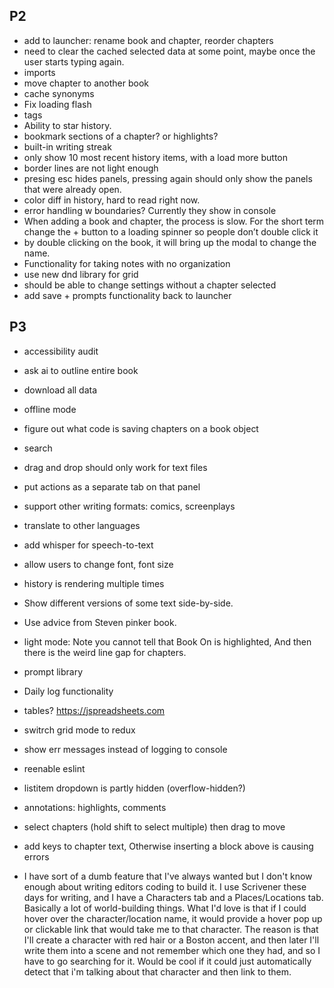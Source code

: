 ## P2
- add to launcher: rename book and chapter, reorder chapters
- need to clear the cached selected data at some point, maybe once the user starts typing again.
- imports
- move chapter to another book
- cache synonyms
- Fix loading flash
- tags
- Ability to star history.
- bookmark sections of a chapter? or highlights?
- built-in writing streak
- only show 10 most recent history items, with a load more button
- border lines are not light enough
- presing esc hides panels, pressing again should only show the panels that were already open.
- color diff in history, hard to read right now.
- error handling w boundaries? Currently they show in console
- When adding a book and chapter, the process is slow. For the short term change the + button to a loading spinner so people don’t double click it
- by double clicking on the book, it will bring up the modal to change the name.
- Functionality for taking notes with no organization
- use new dnd library for grid
- should be able to change settings without a chapter selected
- add save + prompts functionality back to launcher

## P3

- accessibility audit
- ask ai to outline entire book
- download all data
- offline mode
- figure out what code is saving chapters on a book object
- search
- drag and drop should only work for text files
- put actions as a separate tab on that panel
- support other writing formats: comics, screenplays
- translate to other languages
- add whisper for speech-to-text
- allow users to change font, font size
- history is rendering multiple times
- Show different versions of some text side-by-side.

- Use advice from Steven pinker book.
- light mode: Note you cannot tell that Book On is highlighted, And then there is the weird line gap for chapters.
- prompt library
- Daily log functionality
- tables? https://jspreadsheets.com
- switrch grid mode to redux
- show err messages instead of logging to console
- reenable eslint
- listitem dropdown is partly hidden (overflow-hidden?)
- annotations: highlights, comments
- select chapters (hold shift to select multiple) then drag to move
- add keys to chapter text, Otherwise inserting a block above is causing errors


- I have sort of a dumb feature that I've always wanted but I don't know enough about writing editors coding to build it. I use Scrivener these days for writing, and I have a Characters tab and a Places/Locations tab. Basically a lot of world-building things. What I'd love is that if I could hover over the character/location name, it would provide a hover pop up or clickable link that would take me to that character. The reason is that I'll create a character with red hair or a Boston accent, and then later I'll write them into a scene and not remember which one they had, and so I have to go searching for it. Would be cool if it could just automatically detect that i'm talking about that character and then link to them.
